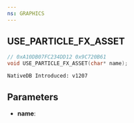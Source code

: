 ```yaml
---
ns: GRAPHICS
---
```

## USE_PARTICLE_FX_ASSET

```c
// 0xA10DB07FC234DD12 0x9C720B61
void USE_PARTICLE_FX_ASSET(char* name);
```

```
NativeDB Introduced: v1207
```

## Parameters
* **name**:
